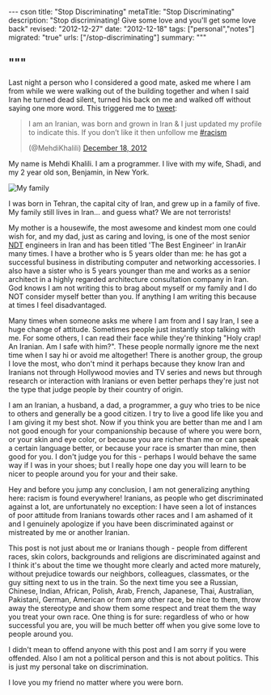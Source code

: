 --- cson
title: "Stop Discriminating"
metaTitle: "Stop Discriminating"
description: "Stop discriminating! Give some love and you'll get some love back"
revised: "2012-12-27"
date: "2012-12-18"
tags: ["personal","notes"]
migrated: "true"
urls: ["/stop-discriminating"]
summary: """

"""
---
Last night a person who I considered a good mate, asked me where I am from while we were walking out of the building together and when I said Iran he turned dead silent, turned his back on me and walked off without saying one more word. This triggered me to [tweet][1]:

<blockquote class="twitter-tweet"><p>I am an Iranian, was born and grown in Iran &amp; I just updated my profile to indicate this. If you don’t like it then unfollow me <a href="https://twitter.com/search/%23racism">#racism</a></p> (@MehdiKhalili) <a href="https://twitter.com/MehdiKhalili/status/280834815190786048" data-datetime="2012-12-18T00:40:12+00:00">December 18, 2012</a></blockquote>
<script async src="//platform.twitter.com/widgets.js" charset="utf-8"></script>

My name is Mehdi Khalili. I am a programmer. I live with my wife, Shadi, and my 2 year old son, Benjamin, in New York. 

<img src="http://www.mehdi-khalili.com/get/blogpictures/stop-discriminating/us.jpg" alt="My family" style="display:block;margin:0 auto" />

I was born in Tehran, the capital city of Iran, and grew up in a family of five. My family still lives in Iran… and guess what? We are not terrorists!

My mother is a housewife, the most awesome and kindest mom one could wish for, and my dad, just as caring and loving, is one of the most senior [NDT][2] engineers in Iran and has been titled 'The Best Engineer' in IranAir many times. I have a brother who is 5 years older than me: he has got a successful business in distributing computer and networking accessories. I also have a sister who is 5 years younger than me and works as a senior architect in a highly regarded architecture consultation company in Iran. God knows I am not writing this to brag about myself or my family and I do NOT consider myself better than you. If anything I am writing this because at times I feel disadvantaged.

Many times when someone asks me where I am from and I say Iran, I see a huge change of attitude. Sometimes people just instantly stop talking with me. For some others, I can read their face while they're thinking "Holy crap! An Iranian. Am I safe with him?". These people normally ignore me the next time when I say hi or avoid me altogether! There is another group, the group I love the most, who don't mind it perhaps because they know Iran and Iranians not through Hollywood movies and TV series and news but through research or interaction with Iranians or even better perhaps they're just not the type that judge people by their country of origin. 

I am an Iranian, a husband, a dad, a programmer, a guy who tries to be nice to others and generally be a good citizen. I try to live a good life like you and I am giving it my best shot. Now if you think you are better than me and I am not good enough for your companionship because of where you were born, or your skin and eye color, or because you are richer than me or can speak a certain language better, or because your race is smarter than mine, then good for you. I don't judge you for this - perhaps I would behave the same way if I was in your shoes; but I really hope one day you will learn to be nicer to people around you for your and their sake. 

Hey and before you jump any conclusion, I am not generalizing anything here: racism is found everywhere! Iranians, as people who get discriminated against a lot, are unfortunately no exception: I have seen a lot of instances of poor attitude from Iranians towards other races and I am ashamed of it and I genuinely apologize if you have been discriminated against or mistreated by me or another Iranian.

This post is not just about me or Iranians though - people from different races, skin colors, backgrounds and religions are discriminated against and I think it's about the time we thought more clearly and acted more maturely, without prejudice towards our neighbors, colleagues, classmates, or the guy sitting next to us in the train. So the next time you see a Russian, Chinese, Indian, African, Polish, Arab, French, Japanese, Thai, Australian, Pakistani, German, American or from any other race, be nice to them, throw away the stereotype and show them some respect and treat them the way you treat your own race. One thing is for sure: regardless of who or how successful you are, you will be much better off when you give some love to people around you.

I didn't mean to offend anyone with this post and I am sorry if you were offended. Also I am not a political person and this is not about politics. This is just my personal take on discrimination.

I love you my friend no matter where you were born.


<meta name="twitter:card" content="summary">
<meta name="twitter:title" content="Stop Discriminating. Give some love and you'll get it back.">
<meta name="twitter:creator" content="@MehdiKhalili">
<meta name="twitter:description" content="It's about the time we thought more clearly and acted more maturely, without prejudice towards our neighbors, colleagues, classmates, or the guy sitting next to us in the train">


  [1]: https://twitter.com/MehdiKhalili/status/280834815190786048
  [2]: http://en.wikipedia.org/wiki/Nondestructive_testing